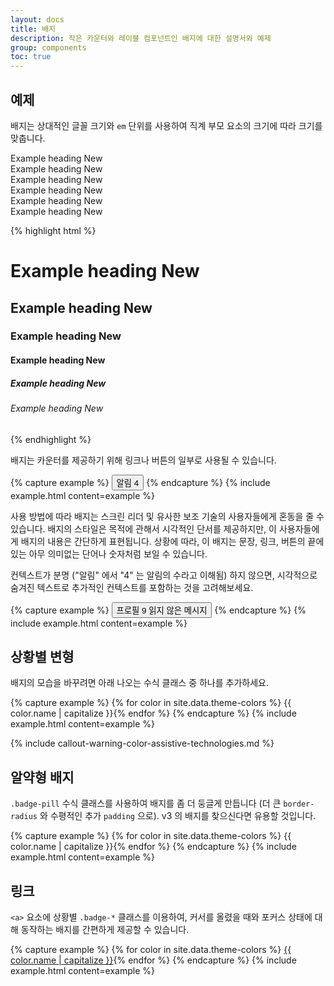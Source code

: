 ```yaml
---
layout: docs
title: 배지
description: 작은 카운터와 레이블 컴포넌트인 배지에 대한 설명서와 예제
group: components
toc: true
---
```


## 예제

배지는 상대적인 글꼴 크기와 `em` 단위를 사용하여 직계 부모 요소의 크기에 따라 크기를 맞춥니다.

<div class="bd-example">
<div class="h1">Example heading <span class="badge badge-secondary">New</span></div>
<div class="h2">Example heading <span class="badge badge-secondary">New</span></div>
<div class="h3">Example heading <span class="badge badge-secondary">New</span></div>
<div class="h4">Example heading <span class="badge badge-secondary">New</span></div>
<div class="h5">Example heading <span class="badge badge-secondary">New</span></div>
<div class="h6">Example heading <span class="badge badge-secondary">New</span></div>
</div>

{% highlight html %}
<h1>Example heading <span class="badge badge-secondary">New</span></h1>
<h2>Example heading <span class="badge badge-secondary">New</span></h2>
<h3>Example heading <span class="badge badge-secondary">New</span></h3>
<h4>Example heading <span class="badge badge-secondary">New</span></h4>
<h5>Example heading <span class="badge badge-secondary">New</span></h5>
<h6>Example heading <span class="badge badge-secondary">New</span></h6>
{% endhighlight %}

배지는 카운터를 제공하기 위해 링크나 버튼의 일부로 사용될 수 있습니다.

{% capture example %}
<button type="button" class="btn btn-primary">
  알림 <span class="badge badge-light">4</span>
</button>
{% endcapture %}
{% include example.html content=example %}

사용 방법에 따라 배지는 스크린 리더 및 유사한 보조 기술의 사용자들에게 혼동을 줄 수 있습니다. 배지의 스타일은 목적에 관해서 시각적인 단서를 제공하지만, 이 사용자들에게 배지의 내용은 간단하게 표현됩니다. 상황에 따라, 이 배지는 문장, 링크, 버튼의 끝에 있는 아무 의미없는 단어나 숫자처럼 보일 수 있습니다.

컨텍스트가 분명 ("알림" 에서 "4" 는 알림의 수라고 이해됨) 하지 않으면, 시각적으로 숨겨진 텍스트로 추가적인 컨텍스트를 포함하는 것을 고려해보세요.  

{% capture example %}
<button type="button" class="btn btn-primary">
  프로필 <span class="badge badge-light">9</span>
  <span class="sr-only">읽지 않은 메시지</span>
</button>
{% endcapture %}
{% include example.html content=example %}

## 상황별 변형

배지의 모습을 바꾸려면 아래 나오는 수식 클래스 중 하나를 추가하세요.

{% capture example %}
{% for color in site.data.theme-colors %}
<span class="badge badge-{{ color.name }}">{{ color.name | capitalize }}</span>{% endfor %}
{% endcapture %}
{% include example.html content=example %}

{% include callout-warning-color-assistive-technologies.md %}

## 알약형 배지

`.badge-pill` 수식 클래스를 사용하여 배지를 좀 더 둥글게 만듭니다 (더 큰 `border-radius` 와 수평적인 추가 `padding` 으로). v3 의 배지를 찾으신다면 유용할 것입니다.

{% capture example %}
{% for color in site.data.theme-colors %}
<span class="badge badge-pill badge-{{ color.name }}">{{ color.name | capitalize }}</span>{% endfor %}
{% endcapture %}
{% include example.html content=example %}

## 링크

`<a>` 요소에 상황별 `.badge-*` 클래스를 이용하여, 커서를 올렸을 때와 포커스 상태에 대해 동작하는 배지를 간편하게 제공할 수 있습니다.

{% capture example %}
{% for color in site.data.theme-colors %}
<a href="#" class="badge badge-{{ color.name }}">{{ color.name | capitalize }}</a>{% endfor %}
{% endcapture %}
{% include example.html content=example %}
